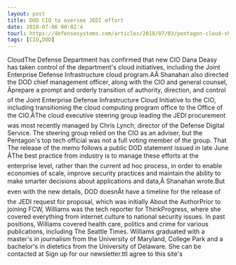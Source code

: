 ```yaml
---
layout: post
title: DOD CIO to oversee JEDI effort
date: 2018-07-06 00:02:4
tourl: https://defensesystems.com/articles/2018/07/03/pentagon-cloud-shifts-to-cio.aspx
tags: [CIO,DOD]
---
```

CloudThe Defense Department has confirmed that new CIO Dana Deasy has taken control of the department's cloud initiatives, including the Joint Enterprise Defense Infrastructure cloud program.AÂ Shanahan also directed the DOD chief management officer, along with the CIO and general counsel, Âprepare a prompt and orderly transition of authority, direction, and control of the Joint Enterprise Defense Infrastructure Cloud Initiative to the CIO, including transitioning the cloud computing program office to the Office of the CIO.ÂThe cloud executive steering group leading the JEDI procurement was most recently managed by Chris Lynch, director of the Defense Digital Service. The steering group relied on the CIO as an adviser, but the Pentagon's top tech official was not a full voting member of the group. That The release of the memo follows a public DOD statement issued in late June ÂThe best practice from industry is to manage these efforts at the enterprise level, rather than the current ad hoc process, in order to enable economies of scale, improve security practices and maintain the ability to make smarter decisions about applications and data,Â Shanahan wrote.But even with the new details, DOD doesnÂt have a timeline for the release of the JEDI request for proposal, which was initially About the AuthorPrior to joining FCW, Williams was the tech reporter for ThinkProgress, where she covered everything from internet culture to national security issues. In past positions, Williams covered health care, politics and crime for various publications, including The Seattle Times. Williams graduated with a master's in journalism from the University of Maryland, College Park and a bachelor's in dietetics from the University of Delaware. She can be contacted at Sign up for our newsletter.ttI agree to this site's 